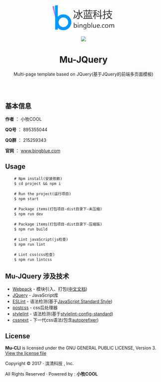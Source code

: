<div align="center">
  <a href="https://github.com/bingblue/mu-cli">
    <img width="200" heigth="200" src="https://github.com/bingblue/group/blob/master/public/img/logo-all.png">
  </a>
  <br>
  <br>
	<a href="https://standardjs.com">
		<img src="https://img.shields.io/badge/code_style-standard-brightgreen.svg">
	</a>
  <h1>Mu-JQuery</h1>
  <p>
    Multi-page template based on JQuery(基于JQuery的前端多页面模板)
  <p>
  <br>
  <br>
</div>

## 基本信息

**作者** ： 小牧COOL

**QQ号** ： 895355044

**QQ群** ： 215259343

**官网** ： www.bingblue.com

## Usage

```console
    # Npm install(安装依赖)
    $ cd project && npm i

    # Run the project(运行项目)
    $ npm start

    # Package items(打包项目-dist目录下-未压缩)
    $ npm run dev

    # Package items(打包项目-dist目录下-压缩版)
    $ npm run build

    # Lint javaScript(js检查)
    $ npm run lint

    # Lint css(css检查)
    $ npm run lintcss
```

## Mu-JQuery 涉及技术

- [Webpack][1]   -   模块引入、打包([中文文档][5])
- [JQuery][2]    -   JavaScript库
- [ESLint][3]    -   语法检测(基于[JavaScript Standard Style][4])
- [postcss][6]   -   css后处理器
- [stylelint][7] -   语法检测(基于[stylelint-config-standard][8])
- [cssnext][9]   -   下一代css语法(包含[autoprefixer][10])


## License

**Mu-CLI** is licensed under the GNU GENERAL PUBLIC LICENSE, Version 3. [View the license file](https://github.com/xiaomucool/mu-templates/blob/master/LICENSE)

Copyright © 2017 · 滨清科技 , Inc. 

All Rights Reserved · Powered by : **小牧COOL**


[1]:https://webpack.js.org/
[2]:http://jquery.com/
[3]:http://eslint.cn/
[4]:https://github.com/standard/standard/blob/master/docs/README-zhcn.md
[5]:https://doc.webpack-china.org/
[6]:http://postcss.org/
[7]:https://github.com/stylelint/stylelint
[8]:https://github.com/stylelint/stylelint-config-standard
[9]:http://cssnext.io/
[10]:https://github.com/postcss/autoprefixer